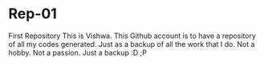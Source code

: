 # Rep-01
First Repository
This is Vishwa. 
This Github account is to have a repository of all my codes generated.
Just as a backup of all the work that I do.
Not a hobby.
Not a passion.
Just a backup :D ;P
